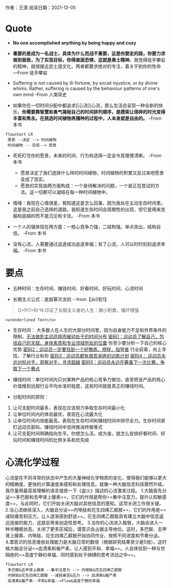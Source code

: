作者：王潇
阅读日期：2021-12-05
# Quote

- **No one accomplished anything by being happy and cozy**

- **重要的是成为一名战士，具体为什么而战不重要，这是你要走的路，你要力求做到极致，为了实现目标，你得直面恐惧，这就是勇士精神**。我觉得徒手攀岩的精神，就很接近武士道文化，两者都要求绝对的专注，着关乎到你的性命     —From 徒手攀岩

- Suffering is not caused by ill-fortune, by socail injustice, or by divine whims. Rather, suffering is caused by the behaviour patterns of one's own mind   -From 人类简史

- 如果你在一切时间分配中都追求[[心流]]心流，那么生活会呈现一种全新的快乐。**你需要靠智慧和勇气揭秘自己的时间排列顺序，是摸索让琐碎的时光变得丰富和隽永。在挑选时间植物再播种的过程中，人本身就是自由的。**  -From 本书

```mermaid 
flowchart LR  
 愿景 --决定 --> 时间植物
 时间植物 -- 实现--> 愿景
```


	
- 死死盯住你的愿景，未来的时间、行为和选择一定会令其慢慢清晰。 -From 本书
	- 愿景决定了我们选择什么样的时间植物，时间植物的积累又反过来吧愿景变成了现实。
	- 愿景的实现由两方面构成：一个是待解决的问题，一个是正在尝试的方法。这一切都可以凝结在每一种时间植物中。
	
- 情绪：我现在心情很差，我知道这是怎么回事，因为我处在主动生存时间里。这是我之前自己选择的道路，我知道生存时间会周期性的出现，但它是用来克服和逾越的而不是沉沦和卡住。 -From 本书

- 一个人的强体现在两方面：一核心竞争力强，二结构强。单点突出，结构自信。  -From 本书

- 没有心流，人需要通过追逐成功追逐幸福；有了心流，人可以时时刻刻追求幸福。  -From 本书

	
# 要点
- 五种时间：生存时间、赚钱时间、好看时间、好玩时间、心流时间

- 长期主义公式：底层幂次法则 --from【从0到1】
>D=P(1+R)^N
印证了长期主义者的人生：微小积累，循环增强



```text
<u>Underlined Text</u>
```

- 生存时间： 大多数人在人生的大部分时间里，因为自身能力不足和外界条件的限制，<u>无法做到主动选择而被动处于的时间分布</u>
<u>密码1：运动员了解自己，包括自己的天赋、身体素质和专业领域所处的位置</u>
你至少要分析一下自己的核心优势
<u>密码2：运动员一定要找到一个好教练，榜样，指导者</u>
行业前辈，向上寻找，了解行业和你
<u>密码3：运动员都有艰苦卓绝的训练计划</u>
<u>密码4： 运动员永远对标对手，观察对手，寻求超越</u>
<u>密码5：运动员永远在筹备下一次比赛，争取下一个赛点</u>
	
- 赚钱时间：单位时间内只对某种产品的核心竞争力做功，直至把该产品的核心价值推到远超行业平均水准的程度，这些时间就是真正的赚钱时间。

- 分配时间的原则：
1. 让可支配时间最多，表现在应该努力争取生存时间最小化
2. 让单位时间内的体验最优，表现在心流最大化
3. 让单位时间内效能最高，表现在生存时间和赚钱时间中拼尽全力。生存时间紧盯运动员密码，赚钱时间中坚持推进终极等式
4. 让可支配时间明确指向生平。你想怎么活，成为谁，就怎么安排好看时间、好玩时间和赚钱时间的比例关系和优先级


# 心流化学过程
心流是在不同寻常的状态中产生的大量神经化学物质的变化，使得我们能够以更大的精确度、更快的计算速度来感知和处理信息。就像一种大脑信息科技骤然升级。我尽量用最容易理解的语言提炼一下《盗火》描述的心流激发过程。
1.大脑首先分泌==多巴胺和去甲肾上腺素==，它们的作用是帮你==集中注意力，提升认知敏感度==。与此同时，它们开始关闭大脑对其他信息的感知。这项关闭工作很关键。
2.当心流继续深入，大脑会分泌==内啡肽和花生四烯乙醇胺==，它们的作用是==减轻痛苦和压力，让人逐渐感到舒适==。花生四烯乙醇胺具有建立大脑中信息遥远连接的能力，这就会带来创造性思考。
3.当你的心流进入极致，大脑会进入一种半睡眠状态，关闭了更多区域后，潜意识会占据主导地位。这时，多巴胺、去甲肾上腺素、内啡肽、花生四烯乙醇胺开始协同作业，按照不同浓度和节奏分泌。
4.潜意识的信息接收处理能力是大脑日常的数倍（根据研究结果至少是5倍）。这时候大脑会分泌==血清素和催产素，让人感到平和、幸福==。人会体验到一种与世隔绝的==高度宁静的幸福，同时感到处于磅礴的思考流动之中==。

```mermaid 
flowchart LR  
 多巴胺&去甲肾上腺素 --集中注意力 --> 内啡肽&花生四烯乙醇胺
 内啡肽&花生四烯乙醇胺 --减轻痛苦&压力 --> 血清素&催产素
 血清素&催产素--平和&幸福-->Flow&高度宁静的幸福
 
```
